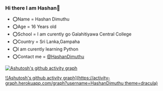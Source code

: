 ### Hi there I am Hashan👋

- ⭕Name = Hashan Dimuthu
- ⭕Age = 16 Years old
- ⭕School = I am curently go Galahitiyawa Central College
- ⭕Country = Sri Lanka,Gampaha
- ⭕I am curently learning Python
- ⭕Contact me = [@HashanDimuthu](https://t.me/HashanDimuthu)



[![Ashutosh's github activity graph](https://activity-graph.herokuapp.com/graph?username=HashanDimuthu)](https://github.com/HashanDimuthu/github-readme-activity-graph)

[![Ashutosh's github activity graph](https://activity-graph.herokuapp.com/graph?username=HashanDimuthu theme=dracula)](https://github.com/HashanDimuthu/github-readme-activity-graph)
